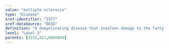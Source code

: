 ```yaml
---
value: "multiple sclerosis"
type: "Disease"
xref-identifier: "2377"
xref-dataSource: "DOID"
definition: "A demyelinating disease that involves damage to the fatty myelin sheaths around the axons of the brain and spinal cord resulting in demyelination and scarring.|OMIM mapping confirmed by DO. [LS]."
level: "Level 3"
parents: [3213,417,0060004]
---
```

